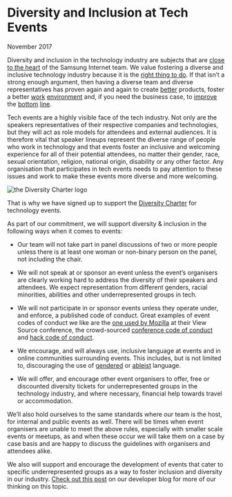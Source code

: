 # Diversity and Inclusion at Tech Events

November 2017

Diversity and inclusion in the technology industry are subjects that are [close to the heart](https://medium.com/samsung-internet-dev/supporting-diversity-at-tech-events-8b004965c0bd) of the Samsung Internet team. We value fostering a diverse and inclusive technology industry because it is the [right thing to do](https://beta.theglobeandmail.com/news/politics/trudeaus-because-its-2015-retort-draws-international-cheers/article27119856/?ref=http://www.theglobeandmail.com&). If that isn’t a strong enough argument, then having a diverse team and diverse representatives has proven again and again to create [better](http://www.tandfonline.com/doi/abs/10.5172/impp.2013.15.2.149) products, foster a better [work](https://saharconsulting.wordpress.com/2011/08/01/diversity-equals-positive-work-environment/) [environment](https://hbr.org/2016/09/diverse-teams-feel-less-comfortable-and-thats-why-they-perform-better) and, if you need the business case, to [improve](http://www.catalyst.org/media/companies-more-women-board-directors-experience-higher-financial-performance-according-latest) the [bottom](http://www.tandfonline.com/doi/abs/10.1111/ecge.12016) [line](https://www.forbes.com/sites/ruchikatulshyan/2015/01/30/racially-diverse-companies-outperform-industry-norms-by-30/#45dfed611132).

Tech events are a highly visible face of the tech industry. Not only are the speakers representatives of their respective companies and technologies, but they will act as role models for attendees and external audiences. It is therefore vital that speaker lineups represent the diverse range of people who work in technology and that events foster an inclusive and welcoming experience for all of their potential attendees, no matter their gender, race, sexual orientation, religion, national origin, disability or any other factor. Any organisation that participates in tech events needs to pay attention to these issues and work to make these events more diverse and more welcoming.

![the Diversity Charter logo](https://cdn-images-1.medium.com/max/600/1*Ytr6VJ7HZnNiHrf8phWNKg.png)

That is why we have signed up to support the [Diversity Charter](http://diversitycharter.org/) for technology events.

As part of our commitment, we will support diversity & inclusion in the following ways when it comes to events:

* Our team will not take part in panel discussions of two or more people unless there is at least one woman or non-binary person on the panel, not including the chair.

* We will not speak at or sponsor an event unless the event’s organisers are clearly working hard to address the diversity of their speakers and attendees. We expect representation from different genders, racial minorities, abilities and other underrepresented groups in tech.

* We will not participate in or sponsor events unless they operate under, and enforce, a published code of conduct. Great examples of event codes of conduct we like are the [one used by Mozilla](https://viewsourceconf.org/london-2017/code-of-conduct/) at their View Source conference, the crowd-sourced [conference code of conduct](http://confcodeofconduct.com/) and [hack code of conduct](http://hackcodeofconduct.org/). 

* We encourage, and will always use, inclusive language at events and in online communities surrounding events. This includes, but is not limited to, discouraging the use of [gendered](http://writingcenter.unc.edu/tips-and-tools/gender-inclusive-language/) or [ableist](http://www.autistichoya.com/p/ableist-words-and-terms-to-avoid.html) language.

* We will offer, and encourage other event organisers to offer, free or discounted diversity tickets for underrepresented groups in the technology industry, and where necessary, financial help towards travel or accommodation.

We’ll also hold ourselves to the same standards where our team is the host, for internal and public events as well. There will be times when event organisers are unable to meet the above rules, especially with smaller scale events or meetups, as and when these occur we will take them on a case by case basis and are happy to discuss the guidelines with organisers and attendees alike.

We also will support and encourage the development of events that cater to specific underrepresented groups as a way to foster inclusion and diversity in our industry. [Check out this post](https://medium.com/samsung-internet-dev/how-exclusive-tech-events-can-foster-an-inclusive-tech-community-db8d57a3a460) on our developer blog for more of our thinking on this topic.
